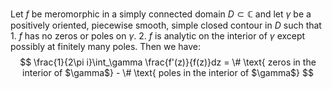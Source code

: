 Let $f$ be meromorphic in a simply connected domain $D\subset \mathbb{C}$ and let $\gamma$ be a positively oriented, piecewise smooth, simple closed contour in $D$ such that 
	1. $f$ has no zeros or poles on $\gamma$.
	2. $f$ is analytic on the interior of $\gamma$ except possibly at finitely many poles.
Then we have:
$$
\frac{1}{2\pi i}\int_\gamma \frac{f'(z)}{f(z)}dz = \# \text{ zeros in the interior of $\gamma$} - \# \text{ poles in the interior of $\gamma$}
$$
